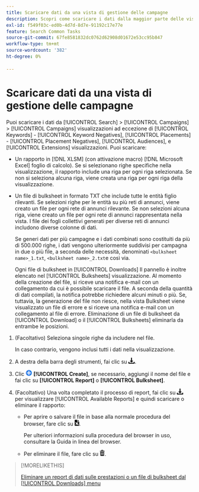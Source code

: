```yaml
---
title: Scaricare dati da una vista di gestione delle campagne
description: Scopri come scaricare i dati dalla maggior parte delle visualizzazioni di gestione delle campagne.
exl-id: f549f03c-ed0b-4d7d-8d7e-91192c17e77e
feature: Search Common Tasks
source-git-commit: 67fe8581832dc0762d62908d01672e53cc95b847
workflow-type: tm+mt
source-wordcount: '382'
ht-degree: 0%

---
```


# Scaricare dati da una vista di gestione delle campagne

Puoi scaricare i dati da [!UICONTROL Search] > [!UICONTROL Campaigns] > [!UICONTROL Campaigns] visualizzazioni ad eccezione di [!UICONTROL Keywords] - [!UICONTROL Keyword Negatives], [!UICONTROL Placements] - [!UICONTROL Placement Negatives], [!UICONTROL Audiences], e [!UICONTROL Extensions] visualizzazioni. Puoi scaricare:

* Un rapporto in [!DNL XLSM] (con attivazione macro) [!DNL Microsoft Excel] foglio di calcolo). Se si selezionano righe specifiche nella visualizzazione, il rapporto include una riga per ogni riga selezionata. Se non si seleziona alcuna riga, viene creata una riga per ogni riga della visualizzazione.

* Un file di bulksheet in formato TXT che include tutte le entità figlio rilevanti. Se selezioni righe per le entità su più reti di annunci, viene creato un file per ogni rete di annunci rilevante. Se non selezioni alcuna riga, viene creato un file per ogni rete di annunci rappresentata nella vista. I file dei fogli collettivi generati per diverse reti di annunci includono diverse colonne di dati.

  Se generi dati per più campagne e i dati combinati sono costituiti da più di 500.000 righe, i dati vengono ulteriormente suddivisi per campagna in due o più file, a seconda delle necessità, denominati `<bulksheet name>_1.txt`, `<bulksheet name>_2.txt`e così via.

  Ogni file di bulksheet in [!UICONTROL Downloads] Il pannello è inoltre elencato nel [!UICONTROL Bulksheets] visualizzazione. Al momento della creazione del file, si riceve una notifica e-mail con un collegamento da cui è possibile scaricare il file. A seconda della quantità di dati compilati, la notifica potrebbe richiedere alcuni minuti o più. Se, tuttavia, la generazione del file non riesce, nella vista Bulksheet viene visualizzato un file di errore e si riceve una notifica e-mail con un collegamento al file di errore. Eliminazione di un file di bulksheet da [!UICONTROL Download] o il [!UICONTROL Bulksheets] eliminarla da entrambe le posizioni.

1. (Facoltativo) Seleziona singole righe da includere nel file.

   In caso contrario, vengono inclusi tutti i dati nella visualizzazione.

1. A destra della barra degli strumenti, fai clic su ![Download del rapporto](/help/search-social-commerce/assets/download.png "Download del rapporto").

1. Clic ![Crea](/help/search-social-commerce/assets/add.png "Crea") **[!UICONTROL Create]**, se necessario, aggiungi il nome del file e fai clic su **[!UICONTROL Report]** o **[!UICONTROL Bulksheet]**.

1. (Facoltativo) Una volta completato il processo di report, fai clic su ![Download del rapporto](/help/search-social-commerce/assets/download.png "Download del rapporto") per visualizzare [!UICONTROL Available Reports] e quindi scaricare o eliminare il rapporto:

   * Per aprire o salvare il file in base alla normale procedura del browser, fare clic su ![Scarica foglio di calcolo](/help/search-social-commerce/assets/download-spreadsheet.png "Scarica foglio di calcolo").

     Per ulteriori informazioni sulla procedura del browser in uso, consultare la Guida in linea del browser.

   * Per eliminare il file, fare clic su ![Elimina](/help/search-social-commerce/assets/delete.png "Elimina").

>[!MORELIKETHIS]
>
>[Eliminare un report di dati sulle prestazioni o un file di bulksheet dal [!UICONTROL Downloads] menu](/help/search-social-commerce/common-tasks/navigation-editing-selection/download-delete-data.md)
